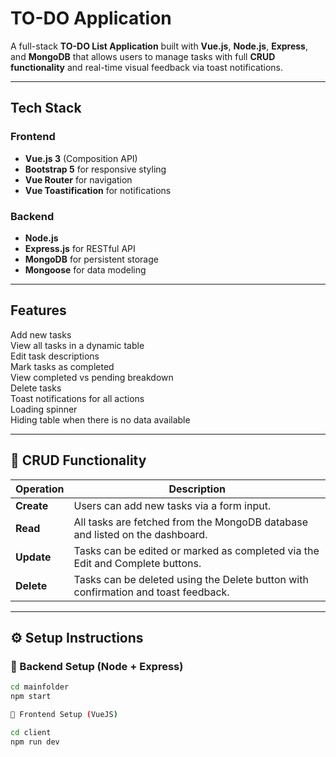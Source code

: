 # TO-DO Application

A full-stack **TO-DO List Application** built with **Vue.js**, **Node.js**, **Express**, and **MongoDB** that allows users to manage tasks with full **CRUD functionality** and real-time visual feedback via toast notifications.

---

## Tech Stack

### Frontend
- **Vue.js 3** (Composition API)
- **Bootstrap 5** for responsive styling
- **Vue Router** for navigation
- **Vue Toastification** for notifications

### Backend
- **Node.js**
- **Express.js** for RESTful API
- **MongoDB** for persistent storage
- **Mongoose** for data modeling

---

## Features

 Add new tasks  
 View all tasks in a dynamic table  
 Edit task descriptions  
 Mark tasks as completed  
 View completed vs pending breakdown  
 Delete tasks  
 Toast notifications for all actions  
 Loading spinner  
 Hiding table when there is no data available 

---

## 🔄 CRUD Functionality

| Operation | Description |
|-----------|-------------|
| **Create** | Users can add new tasks via a form input. |
| **Read**   | All tasks are fetched from the MongoDB database and listed on the dashboard. |
| **Update** | Tasks can be edited or marked as completed via the Edit and Complete buttons. |
| **Delete** | Tasks can be deleted using the Delete button with confirmation and toast feedback. |

---

## ⚙️ Setup Instructions

### 🔧 Backend Setup (Node + Express)

```bash
cd mainfolder
npm start

🔧 Frontend Setup (VueJS)

cd client
npm run dev
